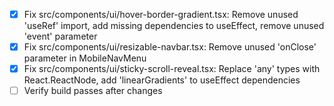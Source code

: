 - [x] Fix src/components/ui/hover-border-gradient.tsx: Remove unused 'useRef' import, add missing dependencies to useEffect, remove unused 'event' parameter
- [x] Fix src/components/ui/resizable-navbar.tsx: Remove unused 'onClose' parameter in MobileNavMenu
- [x] Fix src/components/ui/sticky-scroll-reveal.tsx: Replace 'any' types with React.ReactNode, add 'linearGradients' to useEffect dependencies
- [ ] Verify build passes after changes
